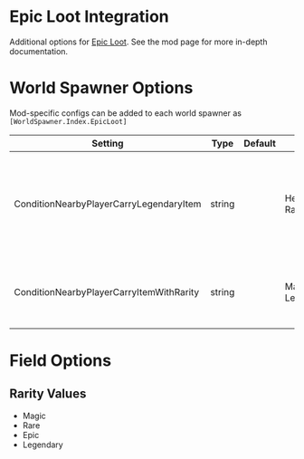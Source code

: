 # Epic Loot Integration

Additional options for [Epic Loot](https://valheim.thunderstore.io/package/RandyKnapp/EpicLoot/).
See the mod page for more in-depth documentation.

# World Spawner Options

Mod-specific configs can be added to each world spawner as `[WorldSpawner.Index.EpicLoot]`

| Setting | Type | Default | Example | Description |
| --- | --- | --- | --- | --- |
| ConditionNearbyPlayerCarryLegendaryItem | string | | HeimdallLegs, RagnarLegs | Checks if any nearby player has one of the listed epic loot legendary id's in inventory |
| ConditionNearbyPlayerCarryItemWithRarity | string | | Magic, Legendary | Checks if any nearby player has an item of the listed rarities |

# Field Options

## Rarity Values
- Magic
- Rare
- Epic
- Legendary